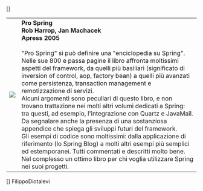 [<html>]
<table cellpadding="10">
<tr>
<td>
<img src="http://images.amazon.com/images/P/1590594614.01._PE34_SCMZZZZZZZ_.jpg">
</td>
<td valign="top">
<b>Pro Spring</b><br />
<b>Rob Harrop, Jan Machacek</b><br />
<b>Apress 2005</b><br /><br />
"Pro Spring" si può definire una "enciclopedia su Spring". Nelle sue 800 e passa pagine il libro affronta moltissimi aspetti del framework, da quelli più basiliari (significato di inversion of control, aop, factory bean) a quelli più avanzati come  persistenza, transaction management e remotizzazione di servizi.<br/>
Alcuni argomenti sono peculiari di questo libro, e non trovano trattazione nei molti altri volumi dedicati a Spring: tra questi, ad esempio, l'integrazione con Quartz e JavaMail. Da segnalare anche la presenza di una sostanziosa appendice che spiega gli sviluppi futuri del framework.<br/>
Gli esempi di codice sono moltissimi: dalla applicazione di riferimento (lo Spring Blog) a molti altri esempi più semplici ed estemporanei. Tutti commentati e descritti molto bene.<br/>
Nel complesso un ottimo libro per chi voglia utilizzare Spring nei suoi progetti.
</td>
</tr>
</table>
[</html>]
FilippoDiotalevi